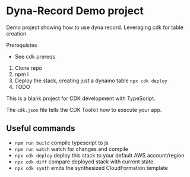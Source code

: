 # Dyna-Record Demo project

Demo project showing how to use dyna record. Leveraging cdk for table creation

Prerequistes

- See cdk prereqs

1. Clone repo
2. npm i
3. Deploy the stack, creating just a dynamo table `npx cdk deploy`
4. TODO

<!-- TODO update -->

This is a blank project for CDK development with TypeScript.

The `cdk.json` file tells the CDK Toolkit how to execute your app.

## Useful commands

- `npm run build` compile typescript to js
- `npm run watch` watch for changes and compile
- `npx cdk deploy` deploy this stack to your default AWS account/region
- `npx cdk diff` compare deployed stack with current state
- `npx cdk synth` emits the synthesized CloudFormation template
